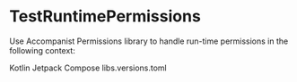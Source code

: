 # TestRuntimePermissions

Use Accompanist Permissions library to handle run-time permissions in the following context:

Kotlin
Jetpack Compose
libs.versions.toml
